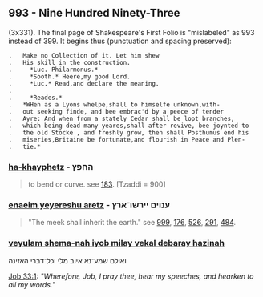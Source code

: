 ## 993 - Nine Hundred Ninety-Three
(3x331). The final page of Shakespeare's First Folio is "mislabeled" as 993 instead of 399. It begins thus (punctuation and spacing preserved):

    .   Make no Collection of it. Let him shew
    .   His skill in the construction.
    .     *Luc. Philarmonus.*
    .     *Sooth.* Heere,my good Lord.
    .     *Luc.* Read,and declare the meaning.
    .
    .     *Reades.*
    .   *WHen as a Lyons whelpe,shall to himselfe unknown,with-
    .   out seeking finde, and bee embrac'd by a peece of tender
    .   Ayre: And when from a stately Cedar shall be lopt branches,
    .   which being dead many yeares,shall after revive, bee joynted to
    .   the old Stocke , and freshly grow, then shall Posthumus end his
    .   miseries,Britaine be fortunate,and flourish in Peace and Plen-
    .   tie.*

### [ha-khayphetz](/keys/HChPTf) - החפץ
> to bend or curve. see [183](183). [Tzaddi = 900]

### [enaeim yeyereshu aretz](/keys/ONVIM.IIRShV-ARTz) - ענוים יירשו־ארץ
> "The meek shall inherit the earth." see [999](999), [176](176), [526](526), [291](291), [484](484).

### [veyulam shema-nah iyob milay vekal debaray hazinah](/keys/VAVLM.ShMO-NA.AIVB.MLI.VKL-DBRI.HAZINH)
ואולם שמע־נא איוב מלי וכל־דברי האזינה

[Job 33:1](http://biblehub.com/job/33-1.htm): *"Wherefore, Job, I pray thee, hear my speeches, and hearken to all my words.*"